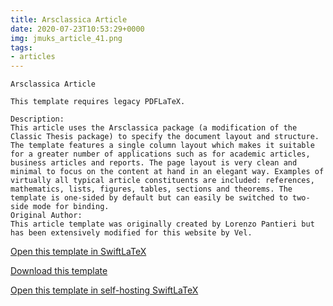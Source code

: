 ```yaml
---
title: Arsclassica Article
date: 2020-07-23T10:53:29+0000
img: jmuks_article_41.png
tags:
- articles
---
```

```
Arsclassica Article

This template requires legacy PDFLaTeX.

Description:
This article uses the Arsclassica package (a modification of the Classic Thesis package) to specify the document layout and structure. The template features a single column layout which makes it suitable for a greater number of applications such as for academic articles, business articles and reports. The page layout is very clean and minimal to focus on the content at hand in an elegant way. Examples of virtually all typical article constituents are included: references, mathematics, lists, figures, tables, sections and theorems. The template is one-sided by default but can easily be switched to two-side mode for binding.
Original Author:
This article template was originally created by Lorenzo Pantieri but has been extensively modified for this website by Vel.
```
[Open this template in SwiftLaTeX](https://www.swiftlatex.com/project.html?import=https://swiftlatex.github.io/LaTeXBoilerPlate/zips/bgvbs_article_4.zip&import_name=Arsclassica%20Article)

[Download this template](https://swiftlatex.github.io/LaTeXBoilerPlate/zips/bgvbs_article_4.zip)

[Open this template in self-hosting SwiftLaTeX](http://localhost:3011/project.html?import=https://swiftlatex.github.io/LaTeXBoilerPlate/zips/bgvbs_article_4.zip&import_name=Arsclassica%20Article)

